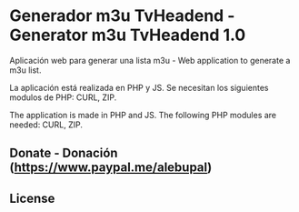 # Generador m3u TvHeadend - Generator m3u TvHeadend 1.0

Aplicación web para generar una lista m3u - Web application to generate a m3u list.

La aplicación está realizada en PHP y JS. Se necesitan los siguientes modulos de PHP: CURL, ZIP.

The application is made in PHP and JS. The following PHP modules are needed: CURL, ZIP.

## Donate - Donación (https://www.paypal.me/alebupal)

## License
